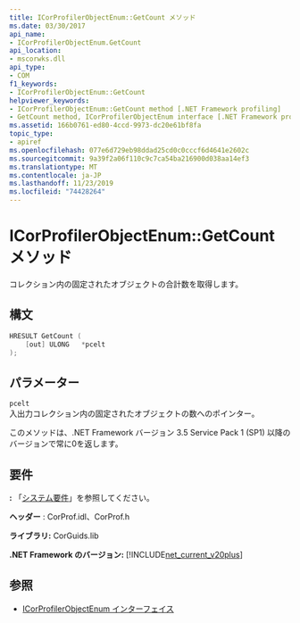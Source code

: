 ```yaml
---
title: ICorProfilerObjectEnum::GetCount メソッド
ms.date: 03/30/2017
api_name:
- ICorProfilerObjectEnum.GetCount
api_location:
- mscorwks.dll
api_type:
- COM
f1_keywords:
- ICorProfilerObjectEnum::GetCount
helpviewer_keywords:
- ICorProfilerObjectEnum::GetCount method [.NET Framework profiling]
- GetCount method, ICorProfilerObjectEnum interface [.NET Framework profiling]
ms.assetid: 166b0761-ed80-4ccd-9973-dc20e61bf8fa
topic_type:
- apiref
ms.openlocfilehash: 077e6d729eb98ddad25cd0c0cccf6d4641e2602c
ms.sourcegitcommit: 9a39f2a06f110c9c7ca54ba216900d038aa14ef3
ms.translationtype: MT
ms.contentlocale: ja-JP
ms.lasthandoff: 11/23/2019
ms.locfileid: "74428264"
---
```

# <a name="icorprofilerobjectenumgetcount-method"></a>ICorProfilerObjectEnum::GetCount メソッド
コレクション内の固定されたオブジェクトの合計数を取得します。  
  
## <a name="syntax"></a>構文  
  
```cpp  
HRESULT GetCount (  
    [out] ULONG   *pcelt  
);  
```  
  
## <a name="parameters"></a>パラメーター  
 `pcelt`  
 入出力コレクション内の固定されたオブジェクトの数へのポインター。  
  
 このメソッドは、.NET Framework バージョン 3.5 Service Pack 1 (SP1) 以降のバージョンで常に0を返します。  
  
## <a name="requirements"></a>要件  
 **:** 「[システム要件](../../../../docs/framework/get-started/system-requirements.md)」を参照してください。  
  
 **ヘッダー** : CorProf.idl、CorProf.h  
  
 **ライブラリ:** CorGuids.lib  
  
 **.NET Framework のバージョン:** [!INCLUDE[net_current_v20plus](../../../../includes/net-current-v20plus-md.md)]  
  
## <a name="see-also"></a>参照

- [ICorProfilerObjectEnum インターフェイス](../../../../docs/framework/unmanaged-api/profiling/icorprofilerobjectenum-interface.md)
